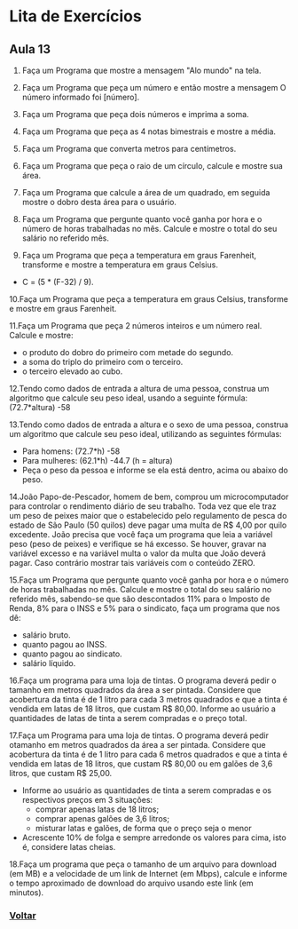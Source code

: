 # Lita de Exercícios

## Aula 13
1. Faça um Programa que mostre a mensagem "Alo mundo" na tela.

2. Faça um Programa que peça um número e então mostre a mensagem O número informado foi [número].

3. Faça um Programa que peça dois números e imprima a soma.

4. Faça um Programa que peça as 4 notas bimestrais e mostre a média.

5. Faça um Programa que converta metros para centímetros.

6. Faça um Programa que peça o raio de um círculo, calcule e mostre sua área.

7. Faça um Programa que calcule a área de um quadrado, em seguida mostre o dobro desta área para o usuário.

8. Faça um Programa que pergunte quanto você ganha por hora e o número de horas trabalhadas no mês. Calcule e mostre o total do seu salário no referido mês.

9. Faça um Programa que peça a temperatura em graus Farenheit, transforme e mostre a temperatura em graus Celsius.
- C = (5 \* (F-32) / 9).

10.Faça um Programa que peça a temperatura em graus Celsius, transforme e mostre em graus Farenheit.

11.Faça um Programa que peça 2 números inteiros e um número real. Calcule e mostre:
- o produto do dobro do primeiro com metade do segundo.
- a soma do triplo do primeiro com o terceiro.
- o terceiro elevado ao cubo.

12.Tendo como dados de entrada a altura de uma pessoa, construa um algoritmo que calcule seu peso ideal, usando a seguinte fórmula: (72.7\*altura) -58

13.Tendo como dados de entrada a altura e o sexo de uma pessoa, construa um algoritmo que calcule seu peso ideal, utilizando as seguintes fórmulas:
- Para homens: (72.7*h) -58
- Para mulheres: (62.1*h) -44.7 (h = altura)
- Peça o peso da pessoa e informe se ela está dentro, acima ou abaixo do peso.

14.João Papo-de-Pescador, homem de bem, comprou um microcomputador para controlar o rendimento diário de seu trabalho. Toda vez que ele traz um peso de peixes maior que o estabelecido pelo regulamento de pesca do estado de São Paulo (50 quilos) deve pagar uma multa de R$ 4,00 por quilo excedente. João precisa que você faça um programa que leia a variável peso (peso de peixes) e verifique se há excesso. Se houver, gravar na variável excesso e na variável multa o valor da multa que João deverá pagar. Caso contrário mostrar tais variáveis com o conteúdo ZERO.

15.Faça um Programa que pergunte quanto você ganha por hora e o número de horas trabalhadas no mês. Calcule e mostre o total do seu salário no referido mês, sabendo-se que são descontados 11% para o Imposto de Renda, 8% para o INSS e 5% para o sindicato, faça um programa que nos dê:
- salário bruto.
- quanto pagou ao INSS.
- quanto pagou ao sindicato.
- salário líquido.

16.Faça um programa para uma loja de tintas. O programa deverá pedir o tamanho em metros quadrados da área a ser pintada. Considere que acobertura da tinta é de 1 litro para cada 3 metros quadrados e que a tinta é vendida em latas de 18 litros, que custam R$ 80,00. Informe ao usuário a quantidades de latas de tinta a serem compradas e o preço total.

17.Faça um Programa para uma loja de tintas. O programa deverá pedir otamanho em metros quadrados da área a ser pintada. Considere que acobertura da tinta é de 1 litro para cada 6 metros quadrados e que a tinta é vendida em latas de 18 litros, que custam R$ 80,00 ou em galões de 3,6 litros, que custam R$ 25,00.
  
- Informe ao usuário as quantidades de tinta a serem compradas e os respectivos preços em 3 situações:
   - comprar apenas latas de 18 litros;
   - comprar apenas galões de 3,6 litros; 
   - misturar latas e galões, de forma que o preço seja o menor
- Acrescente 10% de folga e sempre arredonde os valores para cima, isto é, considere latas cheias.

18.Faça um programa que peça o tamanho de um arquivo para download (em MB) e a velocidade de um link de Internet (em Mbps), calcule e informe o tempo aproximado de download do arquivo usando este link (em minutos).


### [Voltar](https://github.com/lex4brao/01.CURSOS.E.ESTUDOS/blob/main/02.CURSOS.JAVA.-.LOIANE.GRONER/01.JAVA.BASICO.-.LOIANE.GRONER/README.md)
